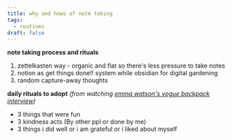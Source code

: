 ```yaml
---
title: why and hows of note taking
tags:
  - routines
draft: false
---
```

**note taking process and rituals**
1. zettelkasten way - organic and flat so there's less pressure to take notes
2. notion as get things done!! system while obsidian for digital gardening
4. random capture-away thoughts

**daily rituals to adopt** 
*(from watching [emma watson's vogue backpack interview](https://www.youtube.com/watch?v=yA79KYMLUpI&t=398s&pp=ygULZW1tYSB3YXRzb24%3D))*
- 3 things that were fun
- 3 kindness acts (By other ppl or done by me)
- 3 things i did well or i am grateful or i liked about myself